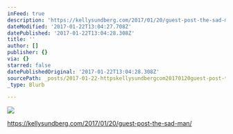 ```yaml
---
inFeed: true
description: 'https://kellysundberg.com/2017/01/20/guest-post-the-sad-man/'
dateModified: '2017-01-22T13:04:27.708Z'
datePublished: '2017-01-22T13:04:28.308Z'
title: ''
author: []
publisher: {}
via: {}
starred: false
datePublishedOriginal: '2017-01-22T13:04:28.308Z'
sourcePath: _posts/2017-01-22-httpskellysundbergcom20170120guest-post-the-sad-man.md
_type: Blurb

---
```

![](https://the-grid-user-content.s3-us-west-2.amazonaws.com/2aeb8f43-6a66-4be7-808c-1c6766a93fc4.jpg)

https://kellysundberg.com/2017/01/20/guest-post-the-sad-man/